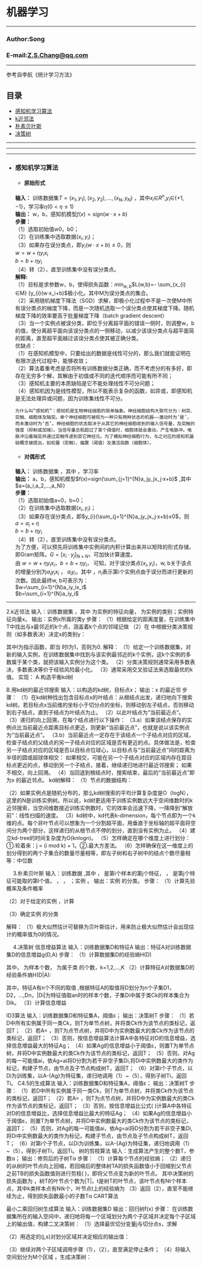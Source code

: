 机器学习
=======

****
### Author:Song
### E-mail:Z.S.Chang@qq.com
****
参考自李航《统计学习方法》
## 目录
* [感知机学习算法](#感知机学习算法)
* [k近邻法](#k近邻法)
* [朴素贝叶斯](#朴素贝叶斯)
* [决策树](#决策树)
***
---
___
* ### 感知机学习算法
    * #### **原始形式**  
    **输入：** 训练数据集$T={(x_1,y_1),(x_2,y_2),...,(x_N,y_N)}$ ，其中$x_i$∈$R^n$,$y_i$∈$\{+1,-1\}$，学习率$η(0<η≤1)$  
**输出：** w，b，感知机模型$f(x)=sign(w·x+b)$   
**步骤：**  
（1）选取初始值w0，b0；  
（2）在训练集中选取数据$(x_i,y_i)$；  
（3）如果存在误分类点，即$y_{i}(w·x+b)≤0$，则  
$w=w+ηy_ix_i$  
$b=b+ηy_i$  
（4）转（2），直至训练集中没有误分类点。   
**解释:**   
（1）目标是求参数w，b，使得损失函数：$min_{w,b}$$L(w,b)=- \sum_{x_{i}∈M} {y_{i}(w·x_i+b)$极小化。其中M为误分类点的集合。  
（2）采用随机梯度下降法（SGD）求解，即极小化过程中不是一次使M中所有误分类点的梯度下降，而是一次随机选取一个误分类点使其梯度下降。随机梯度下降的效率要高于批量梯度下降（batch gradient descent）  
（3）当一个实例点被误分类，即位于分离超平面的错误一侧时，则调整w，b的值，使分离超平面向该误分类点的一侧移动，以减少该误分类点与超平面简的距离，直至超平面越过该误分类点使其被正确分类。    
优缺点：  
（1）在感知机模型中，只要给出的数据是线性可分的，那么我们就能证明在有限次迭代过程中，能够收敛；  
（2）算法着重考虑是否将所有训练数据分类正确，而不考虑分的有多好，即存在无穷多个解，其解由于初值或不同的迭代顺序而可能有所不同；  
（3）感知机主要的本质缺陷是它不能处理线性不可分问题；  
（4）感知机因为是线性模型，所以不能表示复杂的函数，如异或，即感知机是无法处理异或问题，因为训练集线性不可分。  

    ```为什么叫“感知机”：感知机是生物神经细胞的简单抽象。神经细胞结构大致可分为：树突、突触、细胞体及轴突。单个神经细胞可被视为一种只有两种状态的机器——激动时为‘是’，而未激动时为‘否’。神经细胞的状态取决于从其它的神经细胞收到的输入信号量，及突触的强度（抑制或加强）。当信号量总和超过了某个阈值时，细胞体就会激动，产生电脉冲。电脉冲沿着轴突并通过突触传递到其它神经元。为了模拟神经细胞行为，与之对应的感知机基础概念被提出，如权量（突触）、偏置（阈值）及激活函数（细胞体）。```  

    * #### **对偶形式**  
    **输入：** 训练数据集 ，其中 ，学习率   
**输出：** a，b，感知机模型$f(x)=sign(\sum_{j=1}^{N}a_jy_jx_j·x+b)$ ,其中$a=(a_i,a_2,...,a_N)}  
**步骤：**  
（1）选取初始值a=0，b=0；  
（2）在训练集中选取数据$(x_i,y_i)$；  
（3）如果存在误分类点，即$y_{i}(\sum_{j=1}^{N}a_jy_jx_j·x+b)≤0$，则  
$a=a_i+η$  
$b=b+ηy_i$  
（4）转（2），直至训练集中没有误分类点。  
为了方便，可以预先将训练集中实例间的内积计算出来并以矩阵的形式存储，即Gram矩阵。$G=[x_i·y_j]_{N×N}$，可加快计算速度。  
由 $w=w+ηy_ix_i$，$b=b+ηy_i$， 可知，对于误分类点$(x_i, y_i)$，w, b关于该点的增量分别为$a_iy_ix_i$ ， $a_iy_i$，其中 ，$n_i$表示第i个实例点由于误分而进行更新的次数。因此最终w, b可表示为：  
$w=\sum_{i=1}^{N}a_iy_ix_i$  
$b=\sum_{i=1}^{N}a_iy_i$  
----
2.k近邻法
输入：训练数据集 ，其中 为实例的特征向量， 为实例的类别；实例特征向量x。
输出：实例x所属的类y
步骤：
（1）根据给定的距离度量，在训练集中T中找出与x最邻近的k个点，涵盖着k个点的邻域记做 
（2）在 中根据分类决策规则（如多数表决）决定x的类别y：
 
其中I为指示函数，即当 时I为1，否则为0.
解释：
（1）给定一个训练数据集，对新的输入实例，在训练数据集中找到与该实例最邻近的k个实例，这k个实例的多数属于某个类，就把该输入实例分为这个类。
（2）分类决策规则通常采用多数表决，多数表决等价于经验风险最小化。
（3）通常采用交叉验证法来选取最优的k值。
实现：
A.构造平衡kd树
 
B.用kd树的最近邻搜索
输入：以构造的kd树，目标点x；
输出：x 的最近邻
步骤：
（1）在kd树种找出包含目标点x的叶结点：从根结点出发，递归地向下搜索kd树。若目标点x当前维的坐标小于切分点的坐标，则移动到左子结点，否则移动到右子结点，直到子结点为叶结点为止。
（2）以此叶结点为“当前最近点”。
（3）递归的向上回溯，在每个结点进行以下操作：
（3.a）如果该结点保存的实例点比当前最近点距离目标点更近，则更新“当前最近点”，也就是说以该实例点为“当前最近点”。
（3.b）当前最近点一定存在于该结点一个子结点对应的区域，检查子结点的父结点的另一子结点对应的区域是否有更近的点。具体做法是，检查另一子结点对应的区域是否以目标点位球心，以目标点与“当前最近点”间的距离为半径的圆或超球体相交：
如果相交，可能在另一个子结点对应的区域内存在距目标点更近的点，移动到另一个子结点，接着，继续递归地进行最近邻搜索；
如果不相交，向上回溯。
（4）当回退到根结点时，搜索结束，最后的“当前最近点”即为x 的最近邻点。
kd树解释：
（1）节点的数据结构：
 
（2）如果实例点是随机分布的，那么kd树搜索的平均计算复杂度是O（logN），这里的N是训练实例树。所以说，kd树更适用于训练实例数远大于空间维数时的k近邻搜索，当空间维数接近训练实例数时，它的效率会迅速下降，一降降到“解放前”：线性扫描的速度。
（3）kd树中，kd代表k-dimension，每个节点即为一个k维的点。每个非叶节点可以想象为一个分割超平面，用垂直于坐标轴的超平面将空间分为两个部分，这样递归的从根节点不停的划分，直到没有实例为止。
（4）建立kd-tree的时间复杂度为O(k*n*logn)。
（5）怎样确定在哪个维度上进行划分：①.轮着来：j = (i mod k) + 1。②.最大方差法。
（6）怎样确保在这一维度上的划分得到的两个子集合的数量尽量相等，即左子树和右子树中的结点个数尽量相等：中位数

 
3.朴素贝叶斯
输入：训练数据 ,其中 ， 是第i个样本的第j个特征， ， 是第j个特征可能取的第l个值， ， ， ；实例 。
输出：实例 的分类。
步骤：
（1）计算先验概率及条件概率
 
 
（2）对于给定的实例 ，计算
 
（3）确定实例 的分类
 
解释：
（1）极大似然估计可替换为贝叶斯估计，用来防止极大似然估计会出现估计的概率值为0的情况。
 
 
 
4.决策树
信息增益算法
输入：训练数据集D和特征A
输出：特征A对训练数据集D的信息增益g(D,A)
步骤：
（1）计算数据集D的经验熵H(D)
 
其中， 为样本个数， 为属于类 的个数，k=1,2,…,K
（2）计算特征A对数据集D的经验条件熵H(D|A):
 
其中，特征A有n个不同的取值 ,根据特征A的取值将D划分为n个子集D1，D2，…,Dn，|Di|为特征值取an时的样本个数，子集Di中属于类Ck的样本集合为Dik。
（3）计算信息增益
 
ID3算法
输入：训练数据集D和特征集A，阈值ε；
输出：决策树T
步骤：
（1）若D中所有实例属于同一类Ck，则T为单节点树，并将类Ck作为该节点的类标记，返回T；
（2）若A= ，则T为点节点树，并将D中为实例数最大的类Ck作为该节点的类标记，返回T；
（3）否则，按信息增益算法计算A中各特征对D的信息增益，选择信息增益最大的特征Ag；
（4）如果Ag的信息增益小于阈值ε，则置T为单节点树，并将D中实例数最大的类Ck作为该节点的类标记，返回T；
（5）否则，对Ag的每一可能值ai，依Ag=ai将D分割为若干非空子集Di,将Di中实例数最大的类作为标记，构建子节点，由节点及子节点构成树T，返回T；
（6）对第i个子节点，以Di为训练集，以A-{Ag}为特征集，递归地调用（1）~（5），得到子树Ti，返回Ti。
C4.5的生成算法
输入：训练数据集D和特征集A，阈值ε；
输出：决策树T
步骤：
（1）若D中所有实例属于同一类Ck，则T为单节点树，并将类Ck作为该节点的类标记，返回T；
（2）若A= ，则T为点节点树，并将D中为实例数最大的类Ck作为该节点的类标记，返回T；
（3）否则，按信息增益比公式( )计算A中各特征对D的信息增益比，选择信息增益比最大的特征Ag；
（4）如果Ag的信息增益小于阈值ε，则置T为单节点树，并将D中实例数最大的类Ck作为该节点的类标记，返回T；
（5）否则，对Ag的每一可能值ai，依Ag=ai将D分割为若干非空子集Di,将Di中实例数最大的类作为标记，构建子节点，由节点及子节点构成树T，返回T；
（6）对第i个子节点，以Di为训练集，以A-{Ag}为特征集，递归地调用（1）~（5），得到子树Ti，返回Ti。
树的剪枝算法
输入：生成算法产生的整个数T，参数α；
输出：修剪后的子树Tα
步骤：
（1）计算每个节点的经验熵；
（2）递归的从树的叶节点向上回缩，若回缩后的整体树TA的损失函数值小于回缩到父节点之前TB的损失函数值则进行剪枝( )，即将父节点变为新的叶节点。
其中决策树的损失函数为 ，树T的叶节点个数为|T|，t是树T的叶节点，该叶节点有Nt个样本点，其中k类样本点有Ntk个，叶节点t上的经验熵为 
（3）返回（2），直至不能继续为止，得到损失函数最小的子数Tα
CART算法

最小二乘回归树生成算法
输入：训练数据集D
输出：回归树f(x)
步骤：
在训练数据集所在的输入空间中，递归地将每一个区域划分为两个子区域并决定每个子区域上的输出值，构建二叉决策树：
（1）选择最优切分变量j与切分点s，求解
 
（2）用选定的(j,s)对划分区域并决定相应的输出值：
 
 
（3）继续对两个子区域调用步骤（1），（2），直至满足停止条件；
（4）将输入空间划分为M个区域 ，生成决策树：
 
